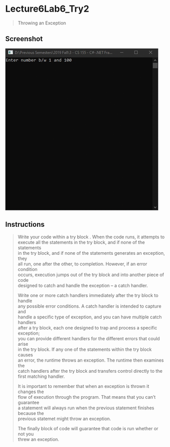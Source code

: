 # Lecture6Lab6_Try2
> Throwing an Exception

## Screenshot
![screenshot](Lecture6Lab6_Try2.gif)

## Instructions
> Write your code within a try block .  When the code runs, it attempts to  
> execute all the statements in the try block, and if none of the statements  
> in the try block, and if none of the statements generates an exception, they  
> all run, one after the other, to completion.  However, if an error condition  
> occurs, execution jumps out of the try block and into another piece of code  
> designed to catch and handle the exception – a catch handler.  
> 
> Write one or more catch handlers immediately after the try block to handle  
> any possible error conditions.  A catch handler is intended to capture and  
> handle a specific type of exception, and you can have multiple catch handlers  
> after a try block, each one designed to trap and process a specific exception;  
> you can provide different handlers for the different errors that could arise  
> in the try block.  If any one of the statements within the try block causes  
> an error, the runtime throws an exception.  The runtime then examines the  
> catch handlers after the try block and transfers control directly to the  
> first matching handler.  
> 
> It is important to remember that when an exception is thrown it changes the  
> flow of execution through the program.  That means that you can’t guarantee  
> a statement will always run when the previous statement finishes because the  
> previous statemet might throw an exception.  
> 
> The finally block of code will guarantee that code is run whether or not you  
> threw an exception.
